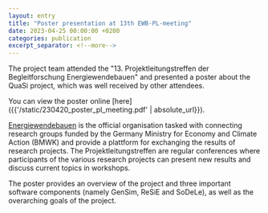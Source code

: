 ```yaml
---
layout: entry
title: "Poster presentation at 13th EWB-PL-meeting"
date: 2023-04-25 00:00:00 +0200
categories: publication
excerpt_separator: <!--more-->
---
```

The project team attended the "13. Projektleitungstreffen der Begleitforschung Energiewendebauen" and presented a poster about the QuaSi project, which was well received by other attendees.

You can view the poster online [here]({{'/static/230420_poster_pl_meeting.pdf' | absolute_url}}).

<!--more-->

[Energiewendebauen](https://www.energiewendebauen.de/) is the official organisation tasked with connecting research groups funded by the Germany Ministry for Economy and Climate Action (BMWK) and provide a plattform for exchanging the results of research projects. The Projektleitungstreffen are regular conferences where participants of the various research projects can present new results and discuss current topics in workshops.

The poster provides an overview of the project and three important software components (namely GenSim, ReSiE and SoDeLe), as well as the overarching goals of the project.